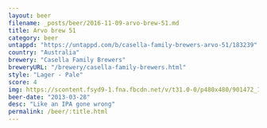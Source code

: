 ```yaml
---
layout: beer
filename: _posts/beer/2016-11-09-arvo-brew-51.md
title: Arvo brew 51
category: beer
untappd: "https://untappd.com/b/casella-family-brewers-arvo-51/183239"
country: "Australia"
brewery: "Casella Family Brewers"
breweryURL: "/brewery/casella-family-brewers.html"
style: "Lager - Pale"
score: 4
img: https://scontent.fsyd9-1.fna.fbcdn.net/v/t31.0-0/p480x480/901472_10151602278498745_506265925_o.jpg?_nc_cat=101&_nc_sid=e007fa&_nc_ohc=7lfpssyz6IcAX_uQ7uu&_nc_ht=scontent.fsyd9-1.fna&tp=6&oh=977f03fcc7b2b9259ec24fa4076ba705&oe=5F930AD1
beer-date: "2013-03-28"
desc: "Like an IPA gone wrong"
permalink: /beer/:title.html
---
```

